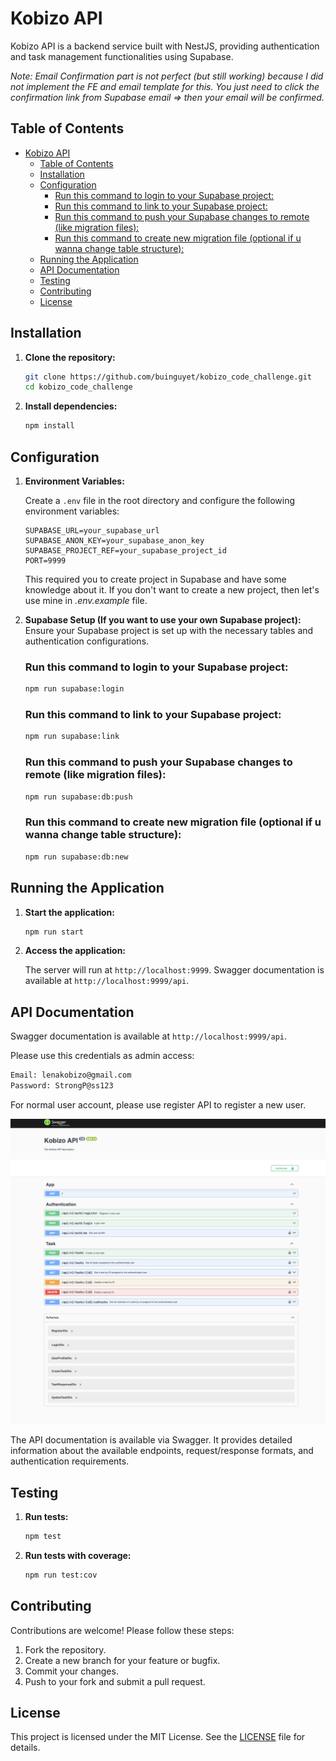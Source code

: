 # Kobizo API

Kobizo API is a backend service built with NestJS, providing authentication and task management functionalities using Supabase.

*Note: Email Confirmation part is not perfect (but still working) because I did not implement the FE and email template for this. You just need to click the confirmation link from Supabase email => then your email will be confirmed.*

## Table of Contents

- [Kobizo API](#kobizo-api)
  - [Table of Contents](#table-of-contents)
  - [Installation](#installation)
  - [Configuration](#configuration)
    - [Run this command to login to your Supabase project:](#run-this-command-to-login-to-your-supabase-project)
    - [Run this command to link to your Supabase project:](#run-this-command-to-link-to-your-supabase-project)
    - [Run this command to push your Supabase changes to remote (like migration files):](#run-this-command-to-push-your-supabase-changes-to-remote-like-migration-files)
    - [Run this command to create new migration file (optional if u wanna change table structure):](#run-this-command-to-create-new-migration-file-optional-if-u-wanna-change-table-structure)
  - [Running the Application](#running-the-application)
  - [API Documentation](#api-documentation)
  - [Testing](#testing)
  - [Contributing](#contributing)
  - [License](#license)

## Installation

1. **Clone the repository:**

   ```bash
   git clone https://github.com/buinguyet/kobizo_code_challenge.git
   cd kobizo_code_challenge
   ```

2. **Install dependencies:**

   ```bash
   npm install
   ```

## Configuration

1. **Environment Variables:**

   Create a `.env` file in the root directory and configure the following environment variables:

   ```plaintext
   SUPABASE_URL=your_supabase_url
   SUPABASE_ANON_KEY=your_supabase_anon_key
   SUPABASE_PROJECT_REF=your_supabase_project_id
   PORT=9999
   ```

   This required you to create project in Supabase and have some knowledge about it.
   If you don't want to create a new project, then let's use mine in *.env.example* file.

2. **Supabase Setup (If you want to use your own Supabase project):**
   Ensure your Supabase project is set up with the necessary tables and authentication configurations.

   ### Run this command to login to your Supabase project:
   ```bash
   npm run supabase:login
   ```

   ### Run this command to link to your Supabase project:
   ```bash
   npm run supabase:link
   ```

   ### Run this command to push your Supabase changes to remote (like migration files):
   ```bash
   npm run supabase:db:push
   ```

   ### Run this command to create new migration file (optional if u wanna change table structure):
   ```bash
   npm run supabase:db:new
   ```


## Running the Application

1. **Start the application:**

   ```bash
   npm run start
   ```

2. **Access the application:**

   The server will run at `http://localhost:9999`. Swagger documentation is available at `http://localhost:9999/api`.

## API Documentation
Swagger documentation is available at `http://localhost:9999/api`.

Please use this credentials as admin access:
   ```bash
   Email: lenakobizo@gmail.com
   Password: StrongP@ss123
   ```
For normal user account, please use register API to register a new user.

![Alt Text](./assets/swagger.png)

The API documentation is available via Swagger. It provides detailed information about the available endpoints, request/response formats, and authentication requirements.

## Testing

1. **Run tests:**

   ```bash
   npm test
   ```

2. **Run tests with coverage:**

   ```bash
   npm run test:cov
   ```

## Contributing

Contributions are welcome! Please follow these steps:

1. Fork the repository.
2. Create a new branch for your feature or bugfix.
3. Commit your changes.
4. Push to your fork and submit a pull request.

## License

This project is licensed under the MIT License. See the [LICENSE](LICENSE) file for details.
